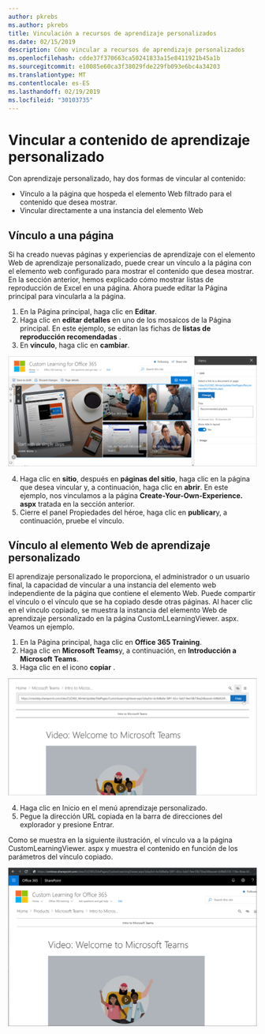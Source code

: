 ```yaml
---
author: pkrebs
ms.author: pkrebs
title: Vinculación a recursos de aprendizaje personalizados
ms.date: 02/15/2019
description: Cómo vincular a recursos de aprendizaje personalizados
ms.openlocfilehash: cdde37f370663ca50241833a15e8411921b45a1b
ms.sourcegitcommit: e10085e60ca3f38029fde229fb093e6bc4a34203
ms.translationtype: MT
ms.contentlocale: es-ES
ms.lasthandoff: 02/19/2019
ms.locfileid: "30103735"
---
```

# <a name="link-to-custom-learning-content"></a>Vincular a contenido de aprendizaje personalizado

Con aprendizaje personalizado, hay dos formas de vincular al contenido:

- Vínculo a la página que hospeda el elemento Web filtrado para el contenido que desea mostrar. 
- Vincular directamente a una instancia del elemento Web

## <a name="link-to-a-page"></a>Vínculo a una página

Si ha creado nuevas páginas y experiencias de aprendizaje con el elemento Web de aprendizaje personalizado, puede crear un vínculo a la página con el elemento web configurado para mostrar el contenido que desea mostrar. En la sección anterior, hemos explicado cómo mostrar listas de reproducción de Excel en una página. Ahora puede editar la Página principal para vincularla a la página. 

1. En la Página principal, haga clic en **Editar**.
2. Haga clic en **editar detalles** en uno de los mosaicos de la Página principal. En este ejemplo, se editan las fichas de **listas de reproducción recomendadas** .
3. En **vínculo**, haga clic en **cambiar**.

![CG-linktopage. png](media/cg-linktopage.png)

4. Haga clic en **sitio**, después en **páginas del sitio**, haga clic en la página que desea vincular y, a continuación, haga clic en **abrir**. En este ejemplo, nos vinculamos a la página **Create-Your-Own-Experience. aspx** tratada en la sección anterior.
5. Cierre el panel Propiedades del héroe, haga clic en **publicar**y, a continuación, pruebe el vínculo. 

## <a name="link-to-the-custom-learning-web-part"></a>Vínculo al elemento Web de aprendizaje personalizado
El aprendizaje personalizado le proporciona, el administrador o un usuario final, la capacidad de vincular a una instancia del elemento web independiente de la página que contiene el elemento Web. Puede compartir el vínculo o el vínculo que se ha copiado desde otras páginas. Al hacer clic en el vínculo copiado, se muestra la instancia del elemento Web de aprendizaje personalizado en la página CustomLLearningViewer. aspx. Veamos un ejemplo. 

1. En la Página principal, haga clic en **Office 365 Training**.
2. Haga clic en **Microsoft Teams**y, a continuación, en **Introducción a Microsoft Teams**.
3. Haga clic en el icono **copiar** .

![CG-linktowebpart. png](media/cg-linktowebpart.png)

4. Haga clic en Inicio en el menú aprendizaje personalizado.
5. Pegue la dirección URL copiada en la barra de direcciones del explorador y presione Entrar. 

Como se muestra en la siguiente ilustración, el vínculo va a la página CustomLearningViewer. aspx y muestra el contenido en función de los parámetros del vínculo copiado. 

![CG-linktowebpartviewer. png](media/cg-linktowebpartviewer.png)

